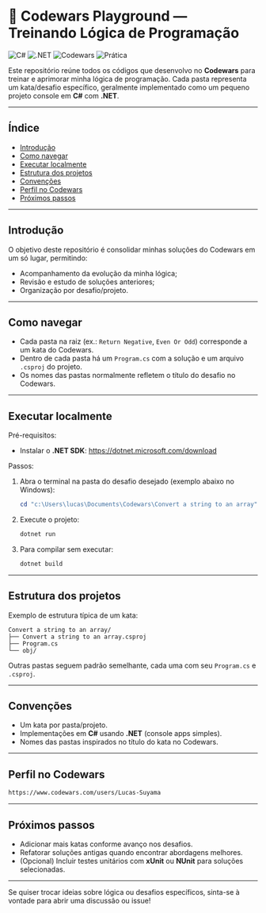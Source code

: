 # 🧠 Codewars Playground — Treinando Lógica de Programação

![C#](https://img.shields.io/badge/C%23-239120?style=for-the-badge&logo=c-sharp&logoColor=white)
![.NET](https://img.shields.io/badge/.NET-512BD4?style=for-the-badge&logo=dotnet&logoColor=white)
![Codewars](https://img.shields.io/badge/Codewars-8A1A1A?style=for-the-badge&logo=codewars&logoColor=white)
![Prática](https://img.shields.io/badge/Pr%C3%A1tica-Di%C3%A1ria-00C853?style=for-the-badge)

Este repositório reúne todos os códigos que desenvolvo no **Codewars** para treinar e aprimorar minha lógica de programação. Cada pasta representa um kata/desafio específico, geralmente implementado como um pequeno projeto console em **C#** com **.NET**.

---

## Índice

- [Introdução](#introdução)
- [Como navegar](#como-navegar)
- [Executar localmente](#executar-localmente)
- [Estrutura dos projetos](#estrutura-dos-projetos)
- [Convenções](#convenções)
- [Perfil no Codewars](#perfil-no-codewars-opcional)
- [Próximos passos](#próximos-passos)

---

## Introdução

O objetivo deste repositório é consolidar minhas soluções do Codewars em um só lugar, permitindo:

- Acompanhamento da evolução da minha lógica;
- Revisão e estudo de soluções anteriores;
- Organização por desafio/projeto.

---

## Como navegar

- Cada pasta na raiz (ex.: `Return Negative`, `Even Or Odd`) corresponde a um kata do Codewars.
- Dentro de cada pasta há um `Program.cs` com a solução e um arquivo `.csproj` do projeto.
- Os nomes das pastas normalmente refletem o título do desafio no Codewars.

---

## Executar localmente

Pré-requisitos:

- Instalar o **.NET SDK**: https://dotnet.microsoft.com/download

Passos:

1. Abra o terminal na pasta do desafio desejado (exemplo abaixo no Windows):

   ```powershell
   cd "c:\Users\lucas\Documents\Codewars\Convert a string to an array"
   ```

2. Execute o projeto:

   ```powershell
   dotnet run
   ```

3. Para compilar sem executar:

   ```powershell
   dotnet build
   ```

---

## Estrutura dos projetos

Exemplo de estrutura típica de um kata:

```
Convert a string to an array/
├── Convert a string to an array.csproj
├── Program.cs
└── obj/
```

Outras pastas seguem padrão semelhante, cada uma com seu `Program.cs` e `.csproj`.

---

## Convenções

- Um kata por pasta/projeto.
- Implementações em **C#** usando **.NET** (console apps simples).
- Nomes das pastas inspirados no título do kata no Codewars.

---

## Perfil no Codewars

```md
https://www.codewars.com/users/Lucas-Suyama
```

---

## Próximos passos

- Adicionar mais katas conforme avanço nos desafios.
- Refatorar soluções antigas quando encontrar abordagens melhores.
- (Opcional) Incluir testes unitários com **xUnit** ou **NUnit** para soluções selecionadas.

---

Se quiser trocar ideias sobre lógica ou desafios específicos, sinta-se à vontade para abrir uma discussão ou issue!